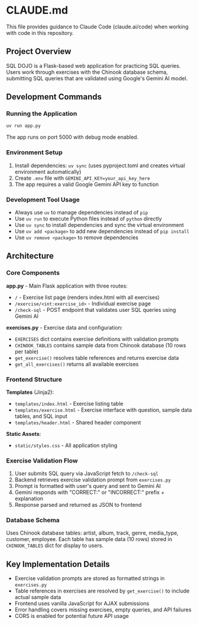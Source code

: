 # CLAUDE.md

This file provides guidance to Claude Code (claude.ai/code) when working with code in this repository.

## Project Overview

SQL DOJO is a Flask-based web application for practicing SQL queries. Users work through exercises with the Chinook database schema, submitting SQL queries that are validated using Google's Gemini AI model.

## Development Commands

### Running the Application
```bash
uv run app.py
```
The app runs on port 5000 with debug mode enabled.

### Environment Setup
1. Install dependencies: `uv sync` (uses pyproject.toml and creates virtual environment automatically)
2. Create `.env` file with `GEMINI_API_KEY=your_api_key_here`
3. The app requires a valid Google Gemini API key to function

### Development Tool Usage
- Always use `uv` to manage dependencies instead of `pip`
- Use `uv run` to execute Python files instead of `python` directly
- Use `uv sync` to install dependencies and sync the virtual environment
- Use `uv add <package>` to add new dependencies instead of `pip install`
- Use `uv remove <package>` to remove dependencies

## Architecture

### Core Components

**app.py** - Main Flask application with three routes:
- `/` - Exercise list page (renders index.html with all exercises)
- `/exercise/<int:exercise_id>` - Individual exercise page
- `/check-sql` - POST endpoint that validates user SQL queries using Gemini AI

**exercises.py** - Exercise data and configuration:
- `EXERCISES` dict contains exercise definitions with validation prompts
- `CHINOOK_TABLES` contains sample data from Chinook database (10 rows per table)
- `get_exercise()` resolves table references and returns exercise data
- `get_all_exercises()` returns all available exercises

### Frontend Structure

**Templates** (Jinja2):
- `templates/index.html` - Exercise listing table
- `templates/exercise.html` - Exercise interface with question, sample data tables, and SQL input
- `templates/header.html` - Shared header component

**Static Assets**:
- `static/styles.css` - All application styling

### Exercise Validation Flow

1. User submits SQL query via JavaScript fetch to `/check-sql`
2. Backend retrieves exercise validation prompt from `exercises.py`
3. Prompt is formatted with user's query and sent to Gemini AI
4. Gemini responds with "CORRECT:" or "INCORRECT:" prefix + explanation
5. Response parsed and returned as JSON to frontend

### Database Schema

Uses Chinook database tables: artist, album, track, genre, media_type, customer, employee. Each table has sample data (10 rows) stored in `CHINOOK_TABLES` dict for display to users.

## Key Implementation Details

- Exercise validation prompts are stored as formatted strings in `exercises.py`
- Table references in exercises are resolved by `get_exercise()` to include actual sample data
- Frontend uses vanilla JavaScript for AJAX submissions
- Error handling covers missing exercises, empty queries, and API failures
- CORS is enabled for potential future API usage

